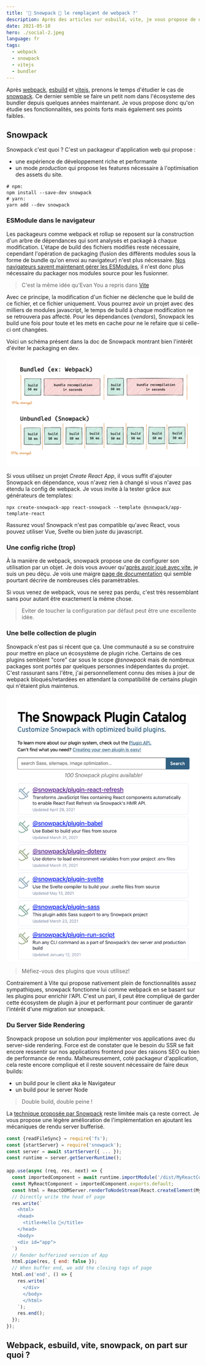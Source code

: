 ```yaml
---
title: '🗻 Snowpack 🗻 le remplaçant de webpack ?️'
description: Après des articles sur esbuild, vite, je vous propose de découvrir ensemble snowpack afin de se faire un avis.
date: 2021-05-10
hero: ./social-2.jpeg
language: fr
tags:
  - webpack
  - snowpack
  - vitejs
  - bundler
---
```


Après [webpack](/fr/webpack), [esbuild](/fr/esbuild) et [vitejs](/fr/vitjs), prenons le temps d'étudier le cas de [snowpack](/fr/snowpack).
Ce dernier semble se faire un petit nom dans l'écosysteme des bundler depuis quelques années maintenant.
Je vous propose donc qu'on étudie ses fonctionnalités, ses points forts mais également ses points faibles.

## Snowpack

Snowpack c'est quoi ? C'est un packageur d'application web qui propose :

- une expérience de développement riche et performante
- un mode _production_ qui propose les features nécessaire à l'optimisation des assets du site.

```shell
# npm:
npm install --save-dev snowpack
# yarn:
yarn add --dev snowpack
```

### ESModule dans le navigateur

Les packageurs comme webpack et rollup se reposent sur la construction d'un arbre de dépendances qui sont analysés et packagé à chaque modification.
L'étape de build des fichiers modifiés reste nécessaire, cependant l'opération de packaging (fusion des différents modules sous la forme de bundle qu'on envoi au navigateur) n'est plus nécessaire.
[Nos navigateurs savent maintenant gérer les ESModules](https://caniuse.com/?search=esmodule), il n'est donc plus nécessaire du packager nos modules source pour les fusionner.

> C'est la même idée qu'Evan You a repris dans [Vite](/fr/vitejs-concurrent-performant-webpack-pour-react)

Avec ce principe, la modification d'un fichier ne déclenche que le build de ce fichier, et ce fichier uniquement.
Vous pourrez avoir un projet avec des milliers de modules javascript, le temps de build à chaque modification ne se retrouvera pas affecté.
Pour les dépendances (_vendors_), Snowpack les build une fois pour toute et les mets en cache pour ne le refaire que si celle-ci ont changées.

Voici un schéma présent dans la doc de Snowpack montrant bien l'intérêt d'éviter le packaging en dev.

![explication du mode de fonctionnement de snowpack qui se consentre sur le build uniquement](./snowpack-unbundled.png)

Si vous utilisez un projet _Create React App_, il vous suffit d'ajouter Snowpack en dépendance, vous n'avez rien à changé si vous n'avez pas étendu la config de webpack.
Je vous invite à la tester grâce aux générateurs de templates:

```shell
npx create-snowpack-app react-snowpack --template @snowpack/app-template-react
```

Rassurez vous! Snowpack n'est pas compatible qu'avec React, vous pouvez utiliser Vue, Svelte ou bien juste du javascript.

### Une config riche (trop)

À la manière de webpack, snowpack propose une de configurer son utilisation par un objet.
Je dois vous avouer qu'[après avoir joué avec vite](/fr/vitejs-concurrent-performant-webpack-pour-react/), je suis un peu déçu.
Je vois une maigre [page de documentation](https://www.snowpack.dev/reference/configuration) qui semble pourtant décrire de nombreuses clés paramètrables.

Si vous venez de webpack, vous ne serez pas perdu, c'est très ressemblant sans pour autant être exactement la même chose.

> Eviter de toucher la configuration par défaut peut être une excellente idée.

### Une belle collection de plugin

Snowpack n'est pas si récent que ça.
Une communauté a su se construire pour mettre en place un écosystème de plugin riche.
Certains de ces plugins semblent "core" car sous le scope _@snowpack_ mais de nombreux packages sont portés par quelques personnes indépendantes du projet.
C'est rassurant sans l'être, j'ai personnellement connu des mises à jour de webpack bloqués/retardées en attendant la compatibilité de certains plugin qui n'étaient plus maintenus.

[![plugins list page screenshot](./plugins.png)](https://www.snowpack.dev/plugins)

> Méfiez-vous des plugins que vous utilisez!

Contrairement à Vite qui propose nativement plein de fonctionnalités assez sympathiques, snowpack fonctionne lui comme webpack en se basant sur les plugins pour enrichir l'API.
C'est un pari, il peut être compliqué de garder cette écosystem de plugin à jour et performant pour continuer de garantir l'intérêt d'une migration sur snowpack.

### Du Server Side Rendering

Snowpack propose un solution pour implémenter vos applications avec du server-side rendering.
Force est de constater que le besoin du SSR se fait encore ressentir sur nos applications frontend pour des raisons SEO ou bien de performance de rendu.
Malheureusement, coté packageur d'application, cela reste encore compliqué et il reste souvent nécessaire de faire deux builds:

- un build pour le client aka le Navigateur
- un build pour le server Node

> Double build, double peine !

La [technique proposée par Snowpack](<https://www.snowpack.dev/guides/server-side-render#option-3%3A-server-side-rendering-(ssr)>) reste limitée mais ça reste correct.
Je vous propose une légère amélioration de l'implémentation en ajoutant les mécaniques de rendu server bufferisé.

```javascript
const {readFileSync} = require('fs');
const {startServer} = require('snowpack');
const server = await startServer({ ... });
const runtime = server.getServerRuntime();

app.use(async (req, res, next) => {
  const importedComponent = await runtime.importModule('/dist/MyReactComponent.js');
  const MyReactComponent = importedComponent.exports.default;
  const html = ReactDOMServer.renderToNodeStream(React.createElement(MyReactComponent, null));
  // Directly write the head of page
  res.write(`
    <html>
    <head>
      <title>Hello 👋</title>
    </head>
    <body>
    <div id="app">
  `)
  // Render bufferized version of App
  html.pipe(res, { end: false });
  // When buffer end, we add the closing tags of page
  html.on('end', () => {
    res.write(`
      </div>
      </body>
      </html>
    `);
    res.end();
  });
});
```

## Webpack, esbuild, vite, snowpack, on part sur quoi ?
